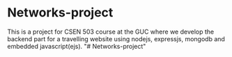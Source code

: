# Networks-project
This is a project for CSEN 503 course at the GUC where we develop the backend part for a travelling website using nodejs, expressjs, mongodb and embedded javascript(ejs).
"# Networks-project" 

